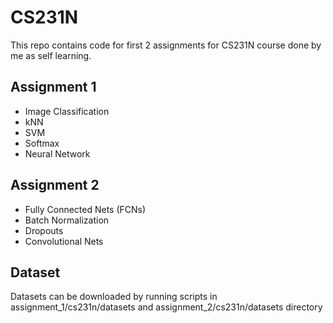 # CS231N
This repo contains code for first 2 assignments for CS231N course done by me as self learning.

## Assignment 1
- Image Classification
- kNN
- SVM
- Softmax
- Neural Network

## Assignment 2
- Fully Connected Nets (FCNs)
- Batch Normalization
- Dropouts
- Convolutional Nets

## Dataset
Datasets can be downloaded by running scripts in assignment_1/cs231n/datasets and assignment_2/cs231n/datasets directory
